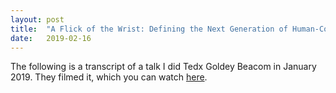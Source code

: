 ```yaml
---
layout: post
title:  "A Flick of the Wrist: Defining the Next Generation of Human-Computer Interaction"
date:   2019-02-16
---
```


The following is a transcript of a talk I did Tedx Goldey Beacom in January 2019. They filmed it, which you can watch [here](//todo).

